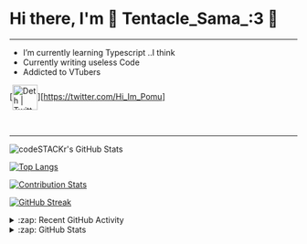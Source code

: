 # Hi there, I'm 🐙 Tentacle_Sama_:3 🐙
---
- I’m currently learning Typescript ..I think
- Currently writing useless Code
- Addicted to VTubers

[<img align="center" alt="Deth | Twitter" width="44px" src="https://cdn.jsdelivr.net/npm/simple-icons@v3/icons/twitter.svg" />][https://twitter.com/Hi_Im_Pomu]


<br />


---
 <img align="left" alt="codeSTACKr's GitHub Stats" src="https://github-readme-stats.codestackr.vercel.app/api?username=TentacleSama4254&show_icons=true&hide_border=true" />
 
<br />

[![Top Langs](https://github-readme-stats.vercel.app/api/top-langs/?username=TentacleSama4254&layout=compact)](https://github.com/anuraghazra/github-readme-stats)

[![Contribution Stats](https://next-github-tau.vercel.app/api/card?username=TentacleSama4254)](https://github.com/AlenSaito1/next-github/)

[![GitHub Streak](http://github-readme-streak-stats.herokuapp.com?user=TentacleSama4254&theme=radical&hide_border=true&date_format=M%20j%5B%2C%20Y%5D)](https://git.io/streak-stats)
<details>
  <summary>:zap: Recent GitHub Activity</summary>
  
<!--START_SECTION:activity-->

<!--END_SECTION:activity-->

</details>

<details>
  <summary>:zap: GitHub Stats</summary>

 

